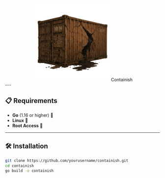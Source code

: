 <div align="center">

<picture>
  <source media="(prefers-color-scheme: light)" srcset="/img.png">
  <img alt="containish logo" src="/img.png" width="50%" height="50%">
</picture>
Containish
</div>
---

## 📋 Requirements

- **Go** (1.16 or higher) 🏁
- **Linux** 🐧
- **Root Access** 🔑

---

## 🛠️ Installation

```bash
git clone https://github.com/yourusername/containish.git
cd containish
go build -o containish
